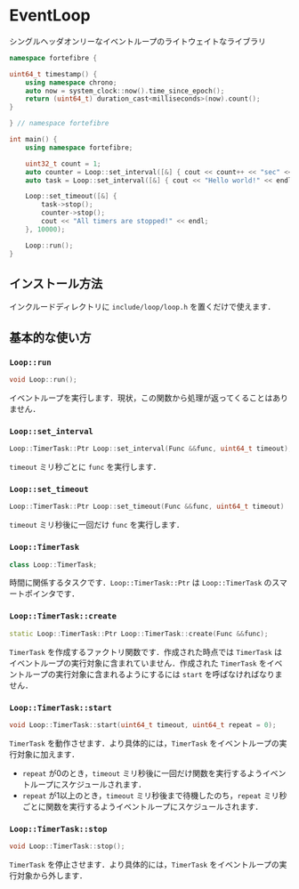 # EventLoop

シングルヘッダオンリーなイベントループのライトウェイトなライブラリ

```cpp
namespace fortefibre {

uint64_t timestamp() {
    using namespace chrono;
    auto now = system_clock::now().time_since_epoch();
    return (uint64_t) duration_cast<milliseconds>(now).count();
}

} // namespace fortefibre

int main() {
    using namespace fortefibre;

    uint32_t count = 1;
    auto counter = Loop::set_interval([&] { cout << count++ << "sec" << endl; }, 1000);
    auto task = Loop::set_interval([&] { cout << "Hello world!" << endl; }, 2000);

    Loop::set_timeout([&] {
        task->stop();
        counter->stop();
        cout << "All timers are stopped!" << endl;
    }, 10000);

    Loop::run();
}
```

## インストール方法

インクルードディレクトリに `include/loop/loop.h` を置くだけで使えます．

## 基本的な使い方

### `Loop::run`

```cpp
void Loop::run();
```

イベントループを実行します．現状，この関数から処理が返ってくることはありません．

### `Loop::set_interval`

```cpp
Loop::TimerTask::Ptr Loop::set_interval(Func &&func, uint64_t timeout);
```

`timeout` ミリ秒ごとに `func` を実行します．

### `Loop::set_timeout`

```cpp
Loop::TimerTask::Ptr Loop::set_timeout(Func &&func, uint64_t timeout)
```

`timeout` ミリ秒後に一回だけ `func` を実行します．

### `Loop::TimerTask`

```cpp
class Loop::TimerTask;
```

時間に関係するタスクです．`Loop::TimerTask::Ptr` は `Loop::TimerTask` のスマートポインタです．

### `Loop::TimerTask::create`

```cpp
static Loop::TimerTask::Ptr Loop::TimerTask::create(Func &&func);
```

`TimerTask` を作成するファクトリ関数です．作成された時点では `TimerTask` はイベントループの実行対象に含まれていません．作成された `TimerTask` をイベントループの実行対象に含まれるようにするには `start` を呼ばなければなりません．

### `Loop::TimerTask::start`

```cpp
void Loop::TimerTask::start(uint64_t timeout, uint64_t repeat = 0);
```

`TimerTask` を動作させます．より具体的には，`TimerTask` をイベントループの実行対象に加えます．

- `repeat` が0のとき，`timeout` ミリ秒後に一回だけ関数を実行するようイベントループにスケジュールされます．
- `repeat` が1以上のとき，`timeout` ミリ秒後まで待機したのち，`repeat` ミリ秒ごとに関数を実行するようイベントループにスケジュールされます．

### `Loop::TimerTask::stop`

```cpp
void Loop::TimerTask::stop();
```

`TimerTask` を停止させます．より具体的には，`TimerTask` をイベントループの実行対象から外します．
